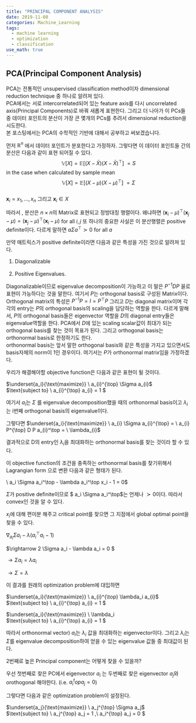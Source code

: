 ```yaml
---
title: "PRINCIPAL COMPONENT ANALYSIS"
date: 2019-11-08
categories: Machine_Learning
tags:
  - machine learning
  - optimization
  - classification
use_math: true
---
```


## PCA(Principal Component Analysis)

PCA는 전통적인 unsupervised classification method이자 dimensional reduction technique 중 하나로 알려져 있다.<br>
PCA에서는 서로 intercorrelated되어 있는 feature axis를 다시 uncorrelated axis(Principal Components)로 바꿔 새롭게 표현한다.
그리고 더 나아가 이 PCs들 중 데이터 포인트의 분산이 가장 큰 몇개의 PCs를 추려서 dimensional reduction을 시도한다.<br>
본 포스팅에서는 PCA의 수학적인 기반에 대해서 공부하고 써보겠습니다.<br>

먼저 $\mathbb{R}^n$ 에서 데이터 포인트가 분포한다고 가정하자. 그렇다면 이 데이터 포인트들 간의 분산은 다음과 같이 표현 되어질 수 있다.<br>
$$\mathbb{V}[X] = \mathbb{E}[(X-\bar{X})(X-\bar{X})^\top]\ = S$$ in the case when calculated by sample mean<br>
$$\mathbb{V}[X] = \mathbb{E}[(X-\mu)(X-\mu)^\top]\ = \Sigma$$<br>
$\textbf{x}_i = {x_1,...,x_n}$ 그리고 $\textbf{x}_i \in X$

따라서 , 분산은 $n \times n$의 Matrix로 표현되고 정방대칭 행렬이다. 왜냐하면 $(\textbf{x}_i-\mu)^\top (\textbf{x}_j-\mu) = (\textbf{x}_j-\mu)^\top (\textbf{x}_i-\mu)$ for all $i,j$
또 하나의 중요한 사실은 이 분산행렬은 positive definite이다. 다르게 말하면 $a\Sigma a^\top \succ 0$ for all $a$

만약 매트릭스가 positive definite이라면 다음과 같은 특성을 가진 것으로 알려져 있다. <br>
1. Diagonalizable<br><br>
2. Positive Eigenvalues.<br>

Diagonalizable이므로 eigenvalue decomposition이 가능하고 이 말은 $P^{-1}DP$ 꼴로 표현이 가능하다는 것을 말한다. 여기서 $P$는 orthogonal basis로 구성된 Matrix이다.<br>
Orthogonal matrix의 특성은 $P^{-1}P = I = P^{\top}P$ 그리고 $D$는 diagonal matrix이며 각각의 entry는 $P$의 orthogonal basis의 scaling을 담당하는 역할을 한다. 다르게 말해서, $P$의 orthogonal basis들은 eigenvector 역할을 $D$의 diagonal entry들은 eigenvalue역할을 한다. PCA에서 $D$에 있는 scaling scalar값이 최대가 되는 orthogonal basis를 찾는 것이 목표가 된다. 그리고 orthogonal basis는 orthonormal basis로 한정하기도 한다.<br> orthonormal basis는 앞서 말한 orthogonal basis와 같은 특성을 가지고 있으면서도 basis자체의 norm이 1인 경우이다. 여기서는 $P$가 orthonormal matrix임을 가정하겠다.<br>

우리가 해결해야할 objective function은 다음과 같은 표현이 될 것이다.<br>

$\underset{a_i}{\text{maximize}} \  a_{i}^{\top} \Sigma a_{i}$<br>
$\text{subject to} \  a_{i}^{\top} a_{i} = 1 $

여기서  $a_{i}$는 $\Sigma$ 를 eigenvalue decomposition했을 때의 orthonormal basis이고 $\lambda_i$는 i번째 orthogonal basis의 eigenvalue이다.<br>

그렇다면 $\underset{a_i}{\text{maximize}} \ a_{i} \Sigma a_{i}^{\top} =  \ a_{i} P^{\top} D P a_{i}^\top = \  \lambda_{i}$<br>

결과적으로 D의 entry인 $\lambda_i$을 최대화하는 orthonormal basis를 찾는 것이라 할 수 있다.

이 objective function의 조건을 충족하는 orthonormal basis를 찾기위해서 Lagrangian form 으로 변환 다음과 같은 형태가 된다.

\ a_i \Sigma a_i^\top - \lambda a_i^\top x_i - 1 = 0$

$\Sigma$가 positive definite이므로 $ a_i \Sigma a_i^\top$는 언제나 $\succ 0$이다. 따라서 convex인 것을 알 수 있다.<br>

$x_i$에 대해 편미분 해주고 critical point를 찾으면 그 지점에서  global optimal point을 찾을 수 있다.

$\nabla_{a_i} \Sigma a_i - \lambda(a_i^\top a_i - 1)$<br>

$\rightarrow 2 \Sigma a_i - \lambda a_i = 0 $

$\rightarrow \Sigma a_i = \lambda a_i$

$\rightarrow \Sigma = \lambda$

이 결과를 원래의 optimization problem에 대입하면

$\underset{a_i}{\text{maximize}} \  a_{i}^{\top} \lambda_i a_{i}$<br>
$\text{subject to} \  a_{i}^{\top} a_{i} = 1 $

$\underset{a_i}{\text{maximize}} \  \lambda_i <br>
$\text{subject to} \  a_{i}^{\top} a_{i} = 1 $

따라서 orthonormal vector) $a_i$는 $\lambda_i$ 값을 최대화하는 eigenvector이다.
그리고 $\lambda_i$는 $\Sigma$를 eigenvalue decomposition하여 얻을 수 있는 eigenvalue 값들 중 최대값이 된다.

2번째로 높은 Principal component는 어떻게 찾을 수 있을까?

우선 첫번째로 찾은 PC에서 eigenvector $a_i$ 는 두번째로 찾은 eigenvector $a_j$와 orothogonal 해야한다. 
(i.e.  $a_i^top a_j = 0$)

그렇다면 다음과 같은 optimization problem이 설정된다.

$\underset{a_j}{\text{maximize}} \  a_j^{\top} \Sigma a_j$<br>
$\text{subject to} \  a_j^{\top} a_j = 1 ,\  a_i^{\top} a_j = 0 $
